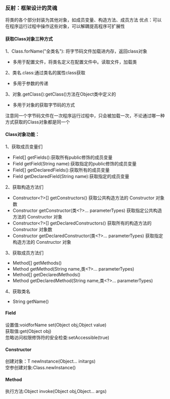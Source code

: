 ### 反射：框架设计的灵魂
将类的各个部分封装为其他对象，如成员变量、构造方法、成员方法
优点：可以在程序运行过程中操作这些对象，可以解耦提高程序可扩展性

#### 获取Class对象三种方式
1、Class.forName("全类名"): 将字节码文件加载进内存，返回class对象
* 多用于配置文件，将类名定义在配置文件中。读取文件，加载类

2、类名.class:通过类名的属性class获取
* 多用于参数的传递

3、对象.getClass():getClass()方法在Object类中定义的
* 多用于对象的获取字节码的方式

注意同一个字节码文件在一次程序运行过程中，只会被加载一次，不论通过哪一种方式获取的Class对象都是同一个

#### Class对象功能：
1、获取成员变量们
* Field[] getFields():获取所有public修饰的成员变量
* Field getField(String name):获取指定的public修饰的成员变量
* Field[] getDeclaredFields():获取所有的成员变量
* Field getDeclaredField(String name):获取指定的成员变量

2、获取构造方法们
* Constructor<?>[] getConstructors() 获取公共构造方法的 Constructor 对象数
* Constructor<T> getConstructor(类<?>... parameterTypes) 获取指定公共构造方法的 Constructor 对象
* Constructor<?>[] getDeclaredConstructors() 获取所有的构造方法的 Constructor 对象数
* Constructor<T> getDeclaredConstructor(类<?>... parameterTypes) 获取指定构造方法的 Constructor 对象

3、获取成员方法们
* Method[] getMethods()
* Method getMethod(String name,类<?>... parameterTypes)
* Method[] getDeclaredMethods()
* Method getDeclaredMethod(String name,类<?>... parameterTypes)

4、获取类名
* String getName()

#### Field
设置值:voidforName set(Object obj,Object value)  
获取值:get(Object obj)  
忽略访问权限修饰符的安全检查:setAccessible(true)

#### Constructor
创建对象：T newInstance(Object... initargs)  
空参创建对象:Class.newInstance()

#### Method
执行方法:Object invoke(Object obj,Object... args)


